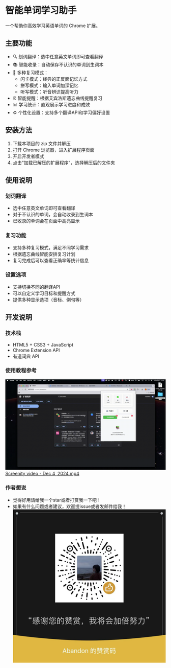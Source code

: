 # 智能单词学习助手

一个帮助你高效学习英语单词的 Chrome 扩展。

## 主要功能

- 🔍 划词翻译：选中任意英文单词即可查看翻译
- 📚 智能收录：自动保存不认识的单词到生词本
- 🎯 多种复习模式：
  - 闪卡模式：经典的正反面记忆方式
  - 拼写模式：输入单词加深记忆
  - 听写模式：听音辨识提高听力
- ⏰ 智能提醒：根据艾宾浩斯遗忘曲线提醒复习
- 📊 学习统计：直观展示学习进度和成效
- ⚙️ 个性化设置：支持多个翻译API和学习偏好设置

## 安装方法

1. 下载本项目的 zip 文件并解压
2. 打开 Chrome 浏览器，进入扩展程序页面
3. 开启开发者模式
4. 点击"加载已解压的扩展程序"，选择解压后的文件夹

## 使用说明

### 划词翻译
- 选中任意英文单词即可查看翻译
- 对于不认识的单词，会自动收录到生词本
- 已收录的单词会在页面中高亮显示

### 复习功能
- 支持多种复习模式，满足不同学习需求
- 根据遗忘曲线智能安排复习计划
- 复习完成后可以查看正确率等统计信息

### 设置选项
- 支持切换不同的翻译API
- 可以自定义学习目标和提醒方式
- 提供多种显示选项（音标、例句等）

## 开发说明

### 技术栈
- HTML5 + CSS3 + JavaScript
- Chrome Extension API
- 有道词典 API

### 使用教程参考

![Screenity video - Dec 4, 2024.gif](/doc%2FScreenity%20video%20-%20Dec%204%2C%202024.gif)
[Screenity video - Dec 4, 2024.mp4](/doc%2FScreenity%20video%20-%20Dec%204%2C%202024.mp4)

### 作者想说
- 觉得好用请给我一个star或者打赏我一下吧！
- 如果有什么问题或者建议，欢迎提issue或者发邮件给我！
![img.png](/doc%2Fimg.png)